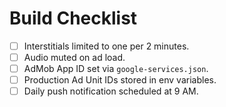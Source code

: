# Build Checklist

- [ ] Interstitials limited to one per 2 minutes.
- [ ] Audio muted on ad load.
- [ ] AdMob App ID set via `google-services.json`.
- [ ] Production Ad Unit IDs stored in env variables.
- [ ] Daily push notification scheduled at 9 AM.
